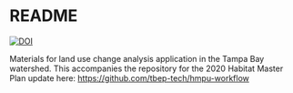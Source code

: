 # README

[![DOI](https://zenodo.org/badge/DOI/10.5281/zenodo.7032890.svg)](https://doi.org/10.5281/zenodo.7032890)

Materials for land use change analysis application in the Tampa Bay watershed.  This accompanies the repository for the 2020 Habitat Master Plan update here: https://github.com/tbep-tech/hmpu-workflow
